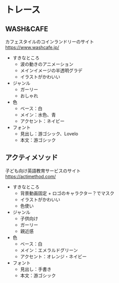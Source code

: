 # トレース

## WASH&CAFE
  カフェスタイルのコインランドリーのサイト  
  https://www.washcafe.jp/

* すきなところ
  - 波の動きのアニメーション
  - メインイメージの半透明グラデ
  - イラストがかわいい
* ジャンル
  - ガーリー
  - おしゃれ
* 色
  - ベース：白
  - メイン：水色、青
  - アクセント：ネイビー
* フォント
  - 見出し：游ゴシック、Lovelo
  - 本文：游ゴシック


## アクティメソッド
  子ども向け英語教育サービスのサイト  
  https://actimethod.com/

* すきなところ
  - 背景動画固定 + ロゴのキャラクター？でマスク
  - イラストがかわいい
  - 色使い
* ジャンル
  - 子供向け
  - ガーリー
  - 親近感
* 色
  - ベース：白
  - メイン：エメラルドグリーン
  - アクセント：オレンジ・ネイビー
* フォント
  - 見出し：手書き
  - 本文：游ゴシック